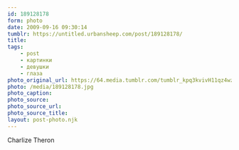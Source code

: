 ```yaml
---
id: 189128178
form: photo
date: 2009-09-16 09:30:14
tumblr: https://untitled.urbansheep.com/post/189128178/
title:
tags:
    - post
    - картинки
    - девушки
    - глаза
photo_original_url: https://64.media.tumblr.com/tumblr_kpq3kvivH11qz4wzio1_1280.jpg
photo: /media/189128178.jpg
photo_caption: 
photo_source:
photo_source_url:
photo_source_title:
layout: post-photo.njk
---
```


<p>Charlize Theron</p>
